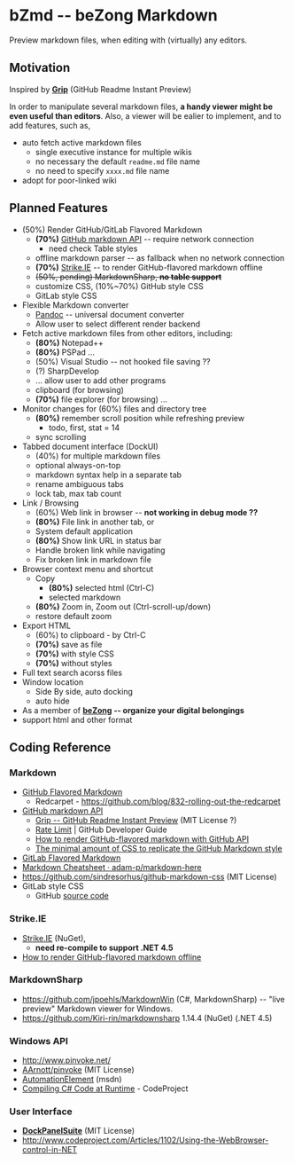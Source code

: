 # bZmd -- beZong Markdown

Preview markdown files, when editing with (virtually) any editors.

## Motivation

Inspired by [**Grip**](https://github.com/joeyespo/grip) (GitHub Readme Instant Preview)

In order to manipulate several markdown files, **a handy viewer might be even useful than editors**. 
Also, a viewer will be ealier to implement, and to add features, such as,

* auto fetch active markdown files
	* single executive instance for multiple wikis
	* no necessary the default `readme.md` file name
	* no need to specify `xxxx.md` file name
* adopt for poor-linked wiki

## Planned Features

* (50%) Render GitHub/GitLab Flavored Markdown
	* **(70%)** [GitHub markdown API](http://developer.github.com/v3/markdown) -- require network connection
		* need check Table styles
	* offline markdown parser -- as fallback when no network connection
	* **(70%)** [Strike.IE](https://github.com/SimonCropp/Strike) -- to render GitHub-flavored markdown offline
	* ~~(50%, pending) MarkdownSharp, **no table support**~~
	* customize CSS, (10%~70%) GitHub style CSS
	* GitLab style CSS
* Flexible Markdown converter
	* [Pandoc](http://pandoc.org) -- universal document converter
	* Allow user to select different render backend
* Fetch active markdown files from other editors, including:
	* **(80%)** Notepad++
	* **(80%)** PSPad ...
	* (50%) Visual Studio -- not hooked file saving ??
	* (?) SharpDevelop
	* ... allow user to add other programs
	* clipboard (for browsing)
	* **(70%)** file explorer (for browsing) ...
* Monitor changes for (60%) files and directory tree
	* **(80%)** remember scroll position while refreshing preview
		* todo, first, stat = 14
	* sync scrolling
* Tabbed document interface (DockUI) 
	* (40%) for multiple markdown files
	* optional always-on-top
	* markdown syntax help in a separate tab
	* rename ambiguous tabs
	* lock tab, max tab count
* Link / Browsing
	* (60%) Web link in browser -- **not working in debug mode ??**
	* **(80%)** File link in another tab, or
	* System default application
	* **(80%)** Show link URL in status bar
	* Handle broken link while navigating
	* Fix broken link in markdown file
* Browser context menu and shortcut
	* Copy
		* **(80%)** selected html (Ctrl-C)
		* selected markdown
	* **(80%)** Zoom in, Zoom out (Ctrl-scroll-up/down)
	* restore default zoom
* Export HTML
	* (60%) to clipboard - by Ctrl-C
	* **(70%)** save as file
	* **(70%)** with style CSS
	* **(70%)** without styles
* Full text search acorss files
* Window location
	* Side By side, auto docking
	* auto hide
* As a member of **[beZong](https://github.com/beZong/beZong) -- organize your digital belongings**
* support html and other format
 
## Coding Reference
### Markdown
* [GitHub Flavored Markdown](https://help.github.com/articles/github-flavored-markdown/)
	* Redcarpet - https://github.com/blog/832-rolling-out-the-redcarpet
* [GitHub markdown API](http://developer.github.com/v3/markdown)
	* [Grip -- GitHub Readme Instant Preview](https://github.com/joeyespo/grip) (MIT License ?)
	* [Rate Limit](https://developer.github.com/v3/rate_limit/) | GitHub Developer Guide
	* [How to render GitHub-flavored markdown with GitHub API](http://codeblog.vurdalakov.net/2014/11/cs-how-to-render-github-flavored-markdown-with-github-api.html)
	* [The minimal amount of CSS to replicate the GitHub Markdown style](http://codeblog.vurdalakov.net/2014/11/minimal-amount-of-css-to-replicate-github-markdown-style.html)
* [GitLab Flavored Markdown](https://gitlab.com/gitlab-org/gitlab-ce/blob/master/doc/markdown/markdown.md)
* [Markdown Cheatsheet · adam-p/markdown-here](https://github.com/adam-p/markdown-here/wiki/Markdown-Cheatsheet)
* https://github.com/sindresorhus/github-markdown-css (MIT License)
* GitLab style CSS
	* GitHub [source code](https://github.com/gitlabhq/gitlabhq/search?l=scss&amp;q=wiki&amp;type=Code&amp;utf8=%E2%9C%93)

### Strike.IE
* [Strike.IE](https://github.com/SimonCropp/Strike) (NuGet), 
	* **need re-compile to support .NET 4.5**
* [How to render GitHub-flavored markdown offline](http://codeblog.vurdalakov.net/2014/11/cs-how-to-render-github-flavored-markdown-offline.html)

### MarkdownSharp
* https://github.com/jpoehls/MarkdownWin (C#, MarkdownSharp) -- "live preview" Markdown viewer for Windows.
* https://github.com/Kiri-rin/markdownsharp 1.14.4 (NuGet) (.NET 4.5)

### Windows API
* http://www.pinvoke.net/
* [AArnott/pinvoke](https://github.com/AArnott/pinvoke) (MIT License)
* [AutomationElement](http://tinyurl.com/jk22gz8) (msdn)
* [Compiling C# Code at Runtime](http://www.codeproject.com/Tips/715891/Compiling-Csharp-Code-at-Runtime) - CodeProject

### User Interface
* [**DockPanelSuite**](https://github.com/dockpanelsuite/dockpanelsuite) (MIT License)
* http://www.codeproject.com/Articles/1102/Using-the-WebBrowser-control-in-NET


